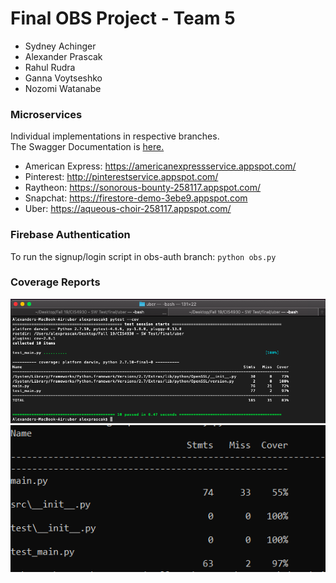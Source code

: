 # Final OBS Project - Team 5
* Sydney Achinger
* Alexander Prascak
* Rahul Rudra
* Ganna Voytseshko
* Nozomi Watanabe

### Microservices
Individual implementations in respective branches.  
The Swagger Documentation is [here.](https://app.swaggerhub.com/apis-docs/APrascak/cis-team-5/1.0.0)  
* American Express: https://americanexpressservice.appspot.com/  
* Pinterest: http://pinterestservice.appspot.com/  
* Raytheon:  https://sonorous-bounty-258117.appspot.com/
* Snapchat:  https://firestore-demo-3ebe9.appspot.com
* Uber: https://aqueous-choir-258117.appspot.com/  

### Firebase Authentication
To run the signup/login script in obs-auth branch: `python obs.py`

### Coverage Reports
![UBER coverage report](https://github.com/APrascak/cis4930-final/blob/uber/uber-coverage-report.png?raw=true)
![AMERICAN EXPRESS coverage report](https://github.com/APrascak/cis4930-final/blob/master/AXP-Coverage.PNG)
